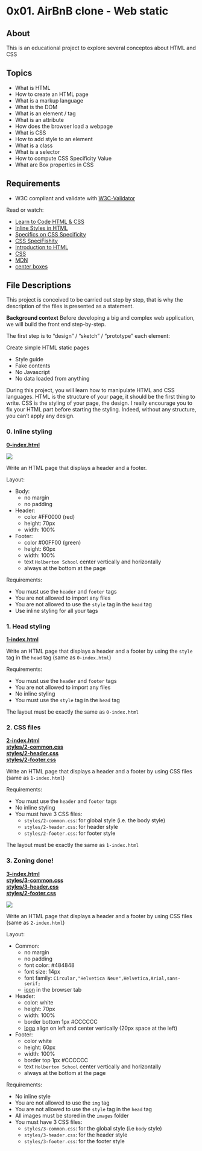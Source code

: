 # 0x01. AirBnB clone - Web static

## About

This is an educational project to explore several conceptos about HTML and CSS

## Topics

-  What is HTML
-  How to create an HTML page
-  What is a markup language
-  What is the DOM
-  What is an element / tag
-  What is an attribute
-  How does the browser load a webpage
-  What is CSS
-  How to add style to an element
-  What is a class
-  What is a selector
-  How to compute CSS Specificity Value
-  What are Box properties in CSS

## Requirements

-  W3C compliant and validate with [W3C-Validator](https://github.com/holbertonschool/W3C-Validator)

Read or watch:

-  [Learn to Code HTML & CSS](https://learn.shayhowe.com/html-css/)
-  [Inline Styles in HTML](https://www.codecademy.com/articles/html-inline-styles)
-  [Specifics on CSS Specificity](https://css-tricks.com/specifics-on-css-specificity/)
-  [CSS SpeciFishity](http://www.standardista.com/wp-content/uploads/2012/01/specificity3.pdf)
-  [Introduction to HTML](https://developer.mozilla.org/en-US/docs/Learn/HTML/Introduction_to_HTML)
-  [CSS](https://developer.mozilla.org/en-US/docs/Learn/CSS)
-  [MDN](https://developer.mozilla.org/en-US/)
-  [center boxes](https://css-tricks.com/centering-css-complete-guide/)

## File Descriptions

This project is conceived to be carried out step by step, that is why the description of the files is presented as a statement.

**Background context**
Before developing a big and complex web application, we will build the front end step-by-step.

The first step is to “design” / “sketch” / “prototype” each element:

Create simple HTML static pages

-  Style guide
-  Fake contents
-  No Javascript
-  No data loaded from anything

During this project, you will learn how to manipulate HTML and CSS languages. HTML is the structure of your page, it should be the first thing to write. CSS is the styling of your page, the design. I really encourage you to fix your HTML part before starting the styling. Indeed, without any structure, you can’t apply any design.

### 0. Inline styling

**[0-index.html](0-index.html)**

<img src="images_readme/1.png">

Write an HTML page that displays a header and a footer.

Layout:

-  Body:
   -  no margin
   -  no padding
-  Header:
   -  color #FF0000 (red)
   -  height: 70px
   -  width: 100%
-  Footer:
   -  color #00FF00 (green)
   -  height: 60px
   -  width: 100%
   -  text `Holberton School` center vertically and horizontally
   -  always at the bottom at the page

Requirements:

-  You must use the `header` and `footer` tags
-  You are not allowed to import any files
-  You are not allowed to use the `style` tag in the `head` tag
-  Use inline styling for all your tags

### 1. Head styling

**[1-index.html](1-index.html)**

Write an HTML page that displays a header and a footer by using the `style` tag in the `head` tag (same as `0-index.html`)

Requirements:

-  You must use the `header` and `footer` tags
-  You are not allowed to import any files
-  No inline styling
-  You must use the `style` tag in the `head` tag

The layout must be exactly the same as `0-index.html`

### 2. CSS files

**[2-index.html](2-index.html)**  
**[styles/2-common.css](styles/2-common.css)**  
**[styles/2-header.css](styles/2-header.css)**  
**[styles/2-footer.css](styles/2-footer.css)**

Write an HTML page that displays a header and a footer by using CSS files (same as `1-index.html`)

Requirements:

-  You must use the `header` and `footer` tags
-  No inline styling
-  You must have 3 CSS files:
   -  `styles/2-common.css`: for global style (i.e. the body style)
   -  `styles/2-header.css`: for header style
   -  `styles/2-footer.css`: for footer style

The layout must be exactly the same as `1-index.html`

### 3. Zoning done!

**[3-index.html](3-index.htmll)**  
**[styles/3-common.css](styles/3-common.css)**  
**[styles/3-header.css](styles/3-header.css)**  
**[styles/2-footer.css](styles/3-footer.css)**

<img src="images_readme/2.png">

Write an HTML page that displays a header and a footer by using CSS files (same as `2-index.html`)

Layout:

-  Common:
   -  no margin
   -  no padding
   -  font color: #484848
   -  font size: 14px
   -  font family: `Circular,"Helvetica Neue",Helvetica,Arial,sans-serif;`
   -  [icon](https://s3.amazonaws.com/intranet-projects-files/holbertonschool-higher-level_programming+/268/icon.png) in the browser tab
-  Header:
   -  color: white
   -  height: 70px
   -  width: 100%
   -  border bottom 1px #CCCCCC
   -  [logo](https://s3.amazonaws.com/intranet-projects-files/holbertonschool-higher-level_programming+/268/logo.png) align on left and center vertically (20px space at the left)
-  Footer:
   -  color white
   -  height: 60px
   -  width: 100%
   -  border top 1px #CCCCCC
   -  text `Holberton School` center vertically and horizontally
   -  always at the bottom at the page

Requirements:

-  No inline style
-  You are not allowed to use the `img` tag
-  You are not allowed to use the `style` tag in the `head` tag
-  All images must be stored in the `images` folder
-  You must have 3 CSS files:
   -  `styles/3-common.css`: for the global style (i.e `body` style)
   -  `styles/3-header.css`: for the header style
   -  `styles/3-footer.css`: for the footer style
